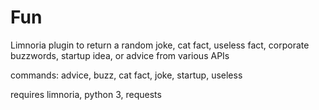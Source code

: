 # Fun
Limnoria plugin to return a random joke, cat fact, useless fact, corporate buzzwords, startup idea, or advice from various APIs

commands: advice, buzz, cat fact, joke, startup, useless

requires limnoria, python 3, requests
